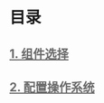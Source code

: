 # 目录

## [1. 组件选择](1-Preparation)
## [2. 配置操作系统](2-OS-Config)

<style type="text/css">
a {color: dimgray;}
</style>



